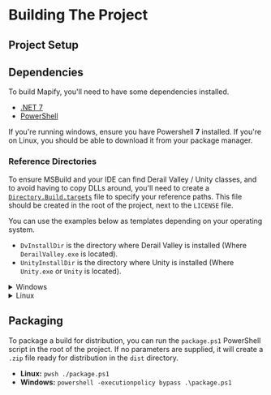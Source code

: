 # Building The Project

## Project Setup

## Dependencies

To build Mapify, you'll need to have some dependencies installed.

- [.NET 7][dotnet-download]
- [PowerShell][powershell-download]

If you're running windows, ensure you have Powershell **7** installed.
If you're on Linux, you should be able to download it from your package manager.


### Reference Directories

To ensure MSBuild and your IDE can find Derail Valley / Unity classes, and to avoid having to copy DLLs around,
you'll need to create a [`Directory.Build.targets`][directory-build-targets-docs] file to specify your reference paths.
This file should be created in the root of the project, next to the `LICENSE` file.

You can use the examples below as templates depending on your operating system.

- `DvInstallDir` is the directory where Derail Valley is installed (Where `DerailValley.exe` is located).
- `UnityInstallDir` is the directory where Unity is installed (Where `Unity.exe` or `Unity` is located).

<details>
<summary>Windows</summary>

Here's an example file for Windows you can use as a template.
Replace the provided paths with the paths to your Derail Valley installation directory.
Make sure to include the semicolons between each of the paths, but not after the last one!
Note that shortcuts like `%ProgramFiles%` *cannot* be used.
```xml
<Project>
    <PropertyGroup>
        <DvInstallDir>C:\Program Files (x86)\Steam\steamapps\common\Derail Valley</DvInstallDir>
        <UnityInstallDir>C:\Program Files\Unity\Hub\Editor\2019.4.40f1\Editor</UnityInstallDir>
        <ReferencePath>
            $(DvInstallDir)\DerailValley_Data\Managed\;
            $(DvInstallDir)\DerailValley_Data\Managed\UnityModManager\;
            $(UnityInstallDir)\Data\Managed\
        </ReferencePath>
        <AssemblySearchPaths>$(AssemblySearchPaths);$(ReferencePath);</AssemblySearchPaths>
    </PropertyGroup>
</Project>
```
</details>

<details>
<summary>Linux</summary>

Here's an example file for Linux you can use as a template.
Replace the provided paths with the paths to your Derail Valley installation directory.
Make sure to include the semicolons between each of the paths, but not after the last one!
```xml
<Project>
    <PropertyGroup>
        <DvInstallDir>/home/username/.local/share/Steam/steamapps/common/Derail Valley</DvInstallDir>
        <UnityInstallDir>/home/username/.local/share/UnityHub/Editor/2019.4.40f1/Editor</UnityInstallDir>
        <ReferencePath>
            $(DvInstallDir)/DerailValley_Data/Managed/;
            $(DvInstallDir)/DerailValley_Data/Managed/UnityModManager/;
            $(UnityInstallDir)/Data/Managed/
        </ReferencePath>
        <AssemblySearchPaths>$(AssemblySearchPaths);$(ReferencePath);</AssemblySearchPaths>
    </PropertyGroup>
</Project>
```
</details>


## Packaging

To package a build for distribution, you can run the `package.ps1` PowerShell script in the root of the project.
If no parameters are supplied, it will create a `.zip` file ready for distribution in the `dist` directory.

- **Linux:** `pwsh ./package.ps1`
- **Windows:** `powershell -executionpolicy bypass .\package.ps1`


[dotnet-download]: https://dotnet.microsoft.com/en-us/download
[powershell-download]: https://github.com/PowerShell/PowerShell#get-powershell
[directory-build-targets-docs]: https://learn.microsoft.com/en-us/visualstudio/msbuild/customize-by-directory?view=vs-2022#directorybuildprops-and-directorybuildtargets
